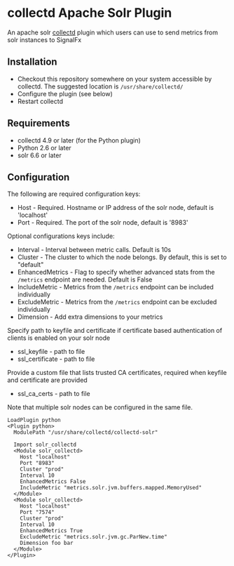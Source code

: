 # collectd Apache Solr Plugin

An apache solr [collectd](http://www.collectd.org/) plugin which users can use to send metrics from solr instances to SignalFx

## Installation

* Checkout this repository somewhere on your system accessible by collectd. The suggested location is `/usr/share/collectd/`
* Configure the plugin (see below)
* Restart collectd

## Requirements

* collectd 4.9 or later (for the Python plugin)
* Python 2.6 or later
* solr 6.6 or later

## Configuration
The following are required configuration keys:

* Host - Required. Hostname or IP address of the solr node, default is 'localhost'
* Port - Required. The port of the solr node, default is '8983'

Optional configurations keys include:

* Interval - Interval between metric calls. Default is 10s
* Cluster - The cluster to which the node belongs. By default, this is set to "default"
* EnhancedMetrics - Flag to specify whether advanced stats from the `/metrics` endpoint are needed. Default is False
* IncludeMetric - Metrics from the `/metrics` endpoint can be included individually
* ExcludeMetric - Metrics from the `/metrics` endpoint can be excluded individually
* Dimension - Add extra dimensions to your metrics

Specify path to keyfile and certificate if certificate based authentication of clients is enabled on your solr node
* ssl_keyfile - path to file
* ssl_certificate - path to file

Provide a custom file that lists trusted CA certificates, required when keyfile and certificate are provided
* ssl_ca_certs - path to file

Note that multiple solr nodes can be configured in the same file.

```
LoadPlugin python
<Plugin python>
  ModulePath "/usr/share/collectd/collectd-solr"

  Import solr_collectd
  <Module solr_collectd>
    Host "localhost"
    Port "8983"
    Cluster "prod"
    Interval 10
    EnhancedMetrics False
    IncludeMetric "metrics.solr.jvm.buffers.mapped.MemoryUsed"
  </Module>
  <Module solr_collectd>
    Host "localhost"
    Port "7574"
    Cluster "prod"
    Interval 10
    EnhancedMetrics True
    ExcludeMetric "metrics.solr.jvm.gc.ParNew.time"
    Dimension foo bar
  </Module>
</Plugin>
```
